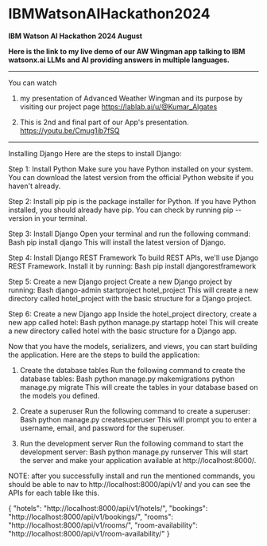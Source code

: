 # IBMWatsonAIHackathon2024
<b>IBM Watson AI Hackathon 2024 August

Here is the link to my live demo of our AW Wingman app talking to IBM watsonx.ai LLMs and AI providing answers in multiple languages.</b>
*************************************************************************
You can watch 
1) my presentation of Advanced Weather Wingman and its purpose by visiting our project page 
https://lablab.ai/u/@Kumar_Algates

2) This is 2nd and final part of our App's presentation.
https://youtu.be/Cmug1ib7fSQ
*************************************************************************
Installing Django
Here are the steps to install Django:

Step 1: Install Python
Make sure you have Python installed on your system. You can download the latest version from the official Python website if you haven't already.

Step 2: Install pip
pip is the package installer for Python. If you have Python installed, you should already have pip. You can check by running pip --version in your terminal.

Step 3: Install Django
Open your terminal and run the following command:
Bash
pip install django
This will install the latest version of Django.

Step 4: Install Django REST Framework
To build REST APIs, we'll use Django REST Framework. Install it by running:
Bash
pip install djangorestframework

Step 5: Create a new Django project
Create a new Django project by running:
Bash
django-admin startproject hotel_project
This will create a new directory called hotel_project with the basic structure for a Django project.

Step 6: Create a new Django app
Inside the hotel_project directory, create a new app called hotel:
Bash
python manage.py startapp hotel
This will create a new directory called hotel with the basic structure for a Django app.

Now that you have the models, serializers, and views, you can start building the application.
Here are the steps to build the application:
1. Create the database tables
Run the following command to create the database tables:
Bash
python manage.py makemigrations
python manage.py migrate
This will create the tables in your database based on the models you defined.

2. Create a superuser
Run the following command to create a superuser:
Bash
python manage.py createsuperuser
This will prompt you to enter a username, email, and password for the superuser.

3. Run the development server
Run the following command to start the development server:
Bash
python manage.py runserver
This will start the server and make your application available at http://localhost:8000/.

NOTE: after you successfully install and run the mentioned commands,  you should be able to nav to http://localhost:8000/api/v1/
and you can see the APIs for each table like this.

{
  "hotels": "http://localhost:8000/api/v1/hotels/",
  "bookings": "http://localhost:8000/api/v1/bookings/",
  "rooms": "http://localhost:8000/api/v1/rooms/",
  "room-availability": "http://localhost:8000/api/v1/room-availability/"
}
